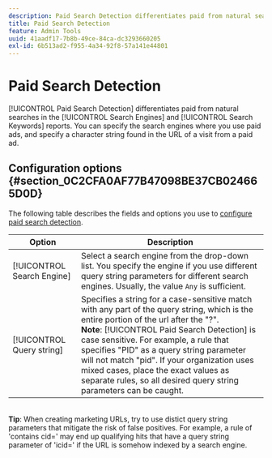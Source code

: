 ```yaml
---
description: Paid Search Detection differentiates paid from natural searches in the Search Engines and Search Keywords reports. 
title: Paid Search Detection
feature: Admin Tools
uuid: 41aadf17-7b8b-49ce-84ca-dc3293660205
exl-id: 6b513ad2-f955-4a34-92f8-57a141e44801
---
```

# Paid Search Detection

[!UICONTROL Paid Search Detection] differentiates paid from natural searches in the [!UICONTROL Search Engines] and [!UICONTROL Search Keywords] reports. You can specify the search engines where you use paid ads, and specify a character string found in the URL of a visit from a paid ad.

## Configuration options {#section_0C2CFA0AF77B47098BE37CB024665D0D}

The following table describes the fields and options you use to [configure paid search detection](/help/admin/admin/paid-search-detection/t-paid-search-detection.md).

| Option | Description |
| --- | --- |
| [!UICONTROL Search Engine] | Select a search engine from the drop-down list. You specify the engine if you use different query string parameters for different search engines. Usually, the value `Any` is sufficient. |
| [!UICONTROL Query string] | Specifies a string for a case-sensitive match with any part of the query string, which is the entire portion of the url after the "?".   <br>**Note**: [!UICONTROL Paid Search Detection] is case sensitive. For example, a rule that specifies "PID" as a query string parameter will not match "pid". If your organization uses mixed cases, place the exact values as separate rules, so all desired query string parameters can be caught.|
<br>**Tip**: When creating marketing URLs, try to use distict query string parameters that mitigate the risk of false positives. For example, a rule of 'contains cid=' may end up qualifying hits that have a query string parameter of 'icid=' if the URL is somehow indexed by a search engine.

